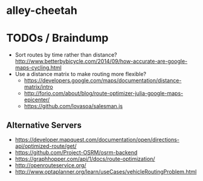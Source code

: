# alley-cheetah

# TODOs / Braindump

* Sort routes by time rather than distance? http://www.betterbybicycle.com/2014/09/how-accurate-are-google-maps-cycling.html
* Use a distance matrix to make routing more flexible?
  * https://developers.google.com/maps/documentation/distance-matrix/intro
  * http://forio.com/about/blog/route-optimizer-julia-google-maps-epicenter/
  * https://github.com/lovasoa/salesman.js

## Alternative Servers
* https://developer.mapquest.com/documentation/open/directions-api/optimized-route/get/
* https://github.com/Project-OSRM/osrm-backend
* https://graphhopper.com/api/1/docs/route-optimization/
* http://openrouteservice.org/
* http://www.optaplanner.org/learn/useCases/vehicleRoutingProblem.html

